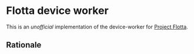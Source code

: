 # Flotta device worker


This is an _unofficial_ implementation of the device-worker for [Project Flotta](https://project-flotta.io/).

## Rationale



